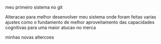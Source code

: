 meu primeiro sistema no git 

Alteracao para melhor desenvolver meu sistema onde foram feitas varias ajustes como o fundamento de  melhor aproveitamento das capacidades cognitivas para uma maior atucao no merca 

minhas novas altercoes 